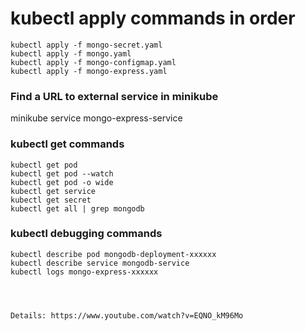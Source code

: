 # kubectl apply commands in order
    
    kubectl apply -f mongo-secret.yaml
    kubectl apply -f mongo.yaml    
    kubectl apply -f mongo-configmap.yaml 
    kubectl apply -f mongo-express.yaml
    
### Find a URL to external service in minikube

 minikube service mongo-express-service

### kubectl get commands

    kubectl get pod
    kubectl get pod --watch
    kubectl get pod -o wide
    kubectl get service
    kubectl get secret
    kubectl get all | grep mongodb

### kubectl debugging commands

    kubectl describe pod mongodb-deployment-xxxxxx
    kubectl describe service mongodb-service
    kubectl logs mongo-express-xxxxxx

 
    
    
    Details: https://www.youtube.com/watch?v=EQNO_kM96Mo
